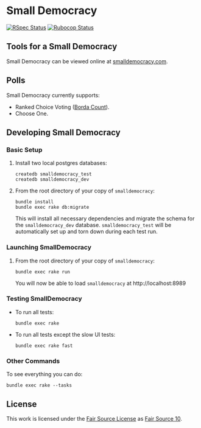 # Small Democracy

[![RSpec Status][rspec-badge]][rspec-yml]  [![Rubocop Status][rubocop-badge]][rubocop-yml]

## Tools for a Small Democracy

Small Democracy can be viewed online at [smalldemocracy.com][small-democracy].

## Polls

Small Democracy currently supports:

- Ranked Choice Voting ([Borda Count][borda-count]).
- Choose One.

## Developing Small Democracy

### Basic Setup

1. Install two local postgres databases:

   ```shell
   createdb smalldemocracy_test
   createdb smalldemocracy_dev
   ```

1. From the root directory of your copy of `smalldemocracy`:

    ```shell
    bundle install
    bundle exec rake db:migrate
    ```

    This will install all necessary dependencies and migrate the schema for the `smalldemocracy_dev` database.  `smalldemocracy_test` will be automatically set up and torn down during each test run.

### Launching SmallDemocracy

1. From the root directory of your copy of `smalldemocracy`:

    ```shell
    bundle exec rake run
    ```

    You will now be able to load `smalldemocracy` at http://localhost:8989

### Testing SmallDemocracy

- To run all tests:

    ```shell
    bundle exec rake
    ```

- To run all tests except the slow UI tests:

    ```shell
    bundle exec rake fast
    ```

### Other Commands

To see everything you can do:

```shell
bundle exec rake --tasks
```

## License

This work is licensed under the [Fair Source License](https://fair.io) as [Fair Source 10][license].

<!-- Badge Shortcuts -->
[rspec-badge]: https://github.com/jubishop/smalldemocracy/workflows/RSpec/badge.svg
[rspec-yml]: https://github.com/jubishop/smalldemocracy/actions/workflows/rspec.yml
[rubocop-badge]: https://github.com/jubishop/smalldemocracy/workflows/Rubocop/badge.svg
[rubocop-yml]: https://github.com/jubishop/smalldemocracy/actions/workflows/rubocop.yml

<!-- Link Shortcuts -->
[license]: https://github.com/jubishop/smalldemocracy/blob/main/LICENSE.md
[small-democracy]: https://smalldemocracy.com
[borda-count]: https://en.wikipedia.org/wiki/Borda_count
